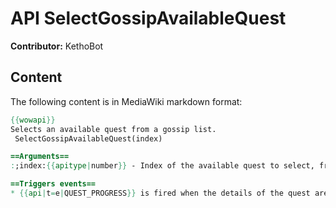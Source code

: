 # API SelectGossipAvailableQuest

**Contributor:** KethoBot

## Content

The following content is in MediaWiki markdown format:

```mediawiki
{{wowapi}}
Selects an available quest from a gossip list.
 SelectGossipAvailableQuest(index)

==Arguments==
:;index:{{apitype|number}} - Index of the available quest to select, from 1 to {{api|GetNumGossipAvailableQuests}}(); order corresponds to the order of return values from {{api|GetGossipAvailableQuests}}().

==Triggers events==
* {{api|t=e|QUEST_PROGRESS}} is fired when the details of the quest are available.
```